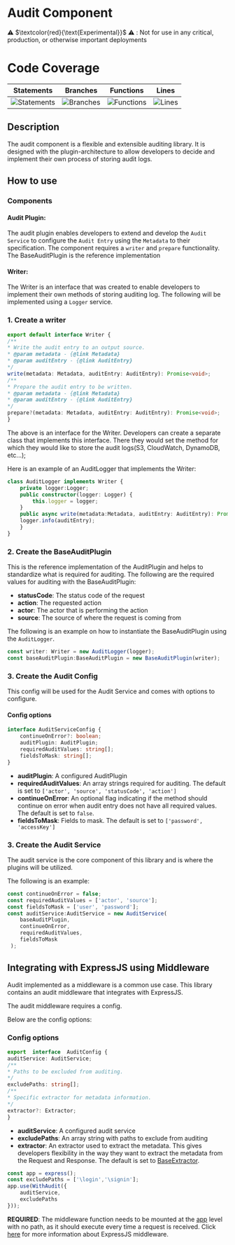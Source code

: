 # Audit Component 

⚠️ $\textcolor{red}{\text{Experimental}}$ ⚠️ : Not for use in any critical, production, or otherwise important deployments

# Code Coverage
| Statements                  | Branches                | Functions                 | Lines             |
| --------------------------- | ----------------------- | ------------------------- | ----------------- |
| ![Statements](https://img.shields.io/badge/statements-98.41%25-brightgreen.svg?style=flat) | ![Branches](https://img.shields.io/badge/branches-92.3%25-brightgreen.svg?style=flat) | ![Functions](https://img.shields.io/badge/functions-100%25-brightgreen.svg?style=flat) | ![Lines](https://img.shields.io/badge/lines-100%25-brightgreen.svg?style=flat) |

## Description
The audit component is a flexible and extensible auditing library. It is designed with the plugin-architecture to allow developers to decide and implement their own process of storing audit logs.

## How to use
### Components

#### Audit Plugin:
The audit plugin enables developers to extend and develop the `Audit Service` to configure the `Audit Entry` using the `Metadata` to their specification. The component requires a `writer` and `prepare` functionality. The BaseAuditPlugin is the reference implementation 

#### Writer:
The Writer is an interface that was created to enable developers to implement their own methods of storing auditing log. The following will be implemented using a `Logger` service.

### 1. Create a writer
```ts
export default interface Writer {  
/**  
* Write the audit entry to an output source.  
* @param metadata - {@link Metadata}  
* @param auditEntry - {@link AuditEntry}  
*/  
write(metadata: Metadata, auditEntry: AuditEntry): Promise<void>;  
/**  
* Prepare the audit entry to be written.  
* @param metadata - {@link Metadata}  
* @param auditEntry - {@link AuditEntry}  
*/  
prepare?(metadata: Metadata, auditEntry: AuditEntry): Promise<void>;  
}
```

The above is an interface for the Writer. Developers can create a separate class that implements this interface. There they would set the method for which they would like to store the audit logs(S3, CloudWatch, DynamoDB, etc...);  
  
Here is an example of an AuditLogger that implements the Writer:  
```ts
class AuditLogger implements Writer {  
    private logger:Logger;  
    public constructor(logger: Logger) {  
        this.logger = logger;  
    }  
    public async write(metadata:Metadata, auditEntry: AuditEntry): Promise<void> {  
    logger.info(auditEntry);  
    }  
}
```
### 2. Create the BaseAuditPlugin
This is the reference implementation of the AuditPlugin and helps to standardize what is required for auditing. The following are the required values for auditing with the BaseAuditPlugin:

- **statusCode**: The status code of the request
- **action**:  The requested action 
- **actor**:  The actor that is performing the action
- **source**:  The source of where the request is coming from

The following is an example on how to instantiate the BaseAuditPlugin using the `AuditLogger`.
```ts
const writer: Writer = new AuditLogger(logger);  
const baseAuditPlugin:BaseAuditPlugin = new BaseAuditPlugin(writer);
```

### 3. Create the Audit Config
This config will be used for the Audit Service and comes with options to configure.

#### Config options
```ts
interface AuditServiceConfig {
	continueOnError?: boolean;
	auditPlugin: AuditPlugin;
	requiredAuditValues: string[];
	fieldsToMask: string[];
}
```
- **auditPlugin**:  A configured AuditPlugin
- **requiredAuditValues**: An array strings required for auditing. The default is set to `['actor', 'source', 'statusCode', 'action']`
- **continueOnError**: An optional flag indicating if the method should continue on error when audit entry does not have all required values. The default is set to `false`.
- **fieldsToMask**: Fields to mask. The default is set to `['password', 'accessKey']`

### 3. Create the Audit Service
The audit service is the core component of this library and is where the plugins will be utilized.

The following is an example:
```ts
const continueOnError = false;
const requiredAuditValues = ['actor', 'source'];
const fieldsToMask = ['user', 'password'];
const auditService:AuditService = new AuditService(
	baseAuditPlugin, 
	continueOnError,
	requiredAuditValues,
	fieldsToMask
 );
```

## Integrating with ExpressJS using Middleware
Audit implemented as a middleware is a common use case. This library contains an audit middleware that integrates with ExpressJS.

The audit middleware requires a config. 

Below are the config options:
### Config options
```ts
export  interface  AuditConfig {
auditService: AuditService;
/**
* Paths to be excluded from auditing.
*/
excludePaths: string[];
/**
* Specific extractor for metadata information.
*/
extractor?: Extractor;
}
```
- **auditService**: A configured audit service
- **excludePaths**: An array string with paths to exclude from auditing
- **extractor**: An extractor used to extract the metadata. This gives developers flexibility in the way they want to extract the metadata from the Request and Response. The default is set to [BaseExtractor](https://github.com/aws-solutions/solution-spark-on-aws/blob/main/workbench-core/audit/src/baseExtractor.ts).
```ts
const app = express();
const excludePaths = ['\login','\signin'];
app.use(WithAudit({
	auditService,
	excludePaths
}));
```
**REQUIRED**: The middleware function needs to be mounted at the [app](https://expressjs.com/en/guide/using-middleware.html#middleware.application) level with no path, as it should execute every time a request is received. Click [here](https://expressjs.com/en/guide/using-middleware.html) for more information about ExpressJS middleware.